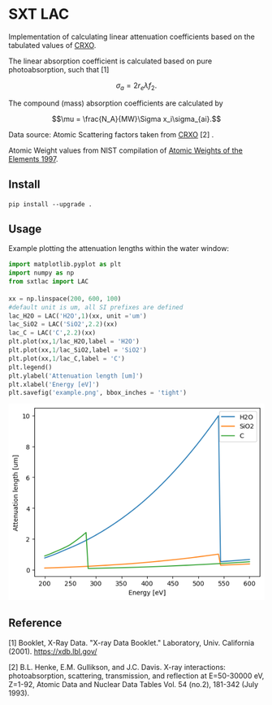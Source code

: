 # SXT LAC

Implementation of calculating linear attenuation coefficients based on the tabulated values of 
[CRXO](https://henke.lbl.gov/optical_constants/).

The linear absorption coefficient is calculated based on pure photoabsorption, such that [1]

$$\sigma_a = 2 r_e \lambda f_2.$$

The compound (mass) absorption coefficients are calculated by 

$$\mu = \frac{N_A}{MW}\Sigma x_i\sigma_{ai}.$$

Data source:
Atomic Scattering factors taken from [CRXO](https://henke.lbl.gov/optical_constants/asf.html) [2] .

Atomic Weight values from NIST compilation of [Atomic Weights of the Elements 1997](https://www.nist.gov/pml/atomic-weights-and-isotopic-compositions-relative-atomic-masses).


## Install

```
pip install --upgrade .
```   

## Usage
Example plotting the attenuation lengths within the water window:
``` python
import matplotlib.pyplot as plt
import numpy as np
from sxtlac import LAC

xx = np.linspace(200, 600, 100)
#default unit is um, all SI prefixes are defined
lac_H2O = LAC('H2O',1)(xx, unit ='um') 
lac_SiO2 = LAC('SiO2',2.2)(xx)
lac_C = LAC('C',2.2)(xx)
plt.plot(xx,1/lac_H2O,label = 'H2O')
plt.plot(xx,1/lac_SiO2,label = 'SiO2')
plt.plot(xx,1/lac_C,label = 'C')
plt.legend()
plt.ylabel('Attenuation length [um]')
plt.xlabel('Energy [eV]')
plt.savefig('example.png', bbox_inches = 'tight')
```   
![Water window](examples/example.png)

## Reference

[1] Booklet, X-Ray Data. "X-ray Data Booklet." Laboratory, Univ. California (2001). https://xdb.lbl.gov/

[2] B.L. Henke, E.M. Gullikson, and J.C. Davis. X-ray interactions: photoabsorption, scattering, transmission, and reflection at E=50-30000 eV, Z=1-92, Atomic Data and Nuclear Data Tables Vol. 54 (no.2), 181-342 (July 1993).



